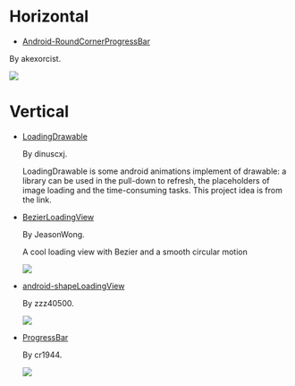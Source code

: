 # Horizontal

- [Android-RoundCornerProgressBar](https://github.com/akexorcist/Android-RoundCornerProgressBar)

By akexorcist.

![](https://raw.githubusercontent.com/akexorcist/Android-RoundCornerProgressBar/master/image/header.jpg)

# Vertical

- [LoadingDrawable](https://github.com/dinuscxj/LoadingDrawable)

  By dinuscxj.

  LoadingDrawable is some android animations implement of drawable: a library can be used in the pull-down to refresh, the placeholders of image loading and the time-consuming tasks. This project idea is from the link.
  
- [BezierLoadingView](https://github.com/JeasonWong/BezierLoadingView)

  By JeasonWong.
  
  A cool loading view with Bezier and a smooth circular motion
  
  ![](https://camo.githubusercontent.com/13cbed7a494b18b10fdd13be2c636a823e7547f5/687474703a2f2f69342e6275696d672e636f6d2f636464356134613866303233333635302e676966)

- [android-shapeLoadingView](https://github.com/zzz40500/android-shapeLoadingView)

  By zzz40500.

  ![](https://camo.githubusercontent.com/cc415e73399ab06a9212eb1ee65f197939213b7f/687474703a2f2f75706c6f61642d696d616765732e6a69616e7368752e696f2f75706c6f61645f696d616765732f3136363836362d366534303132633139343961616137612e676966)

- [ProgressBar](https://github.com/cr1944/ProgressBar)

  By cr1944.

  ![](https://github.com/cr1944/ProgressBar/raw/master/1.gif)
